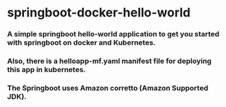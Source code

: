 # springboot-docker-hello-world
### A simple springboot hello-world application to get you started with springboot on docker and Kubernetes.
### Also, there is a helloapp-mf.yaml manifest file for deploying this app in kubernetes.
### The Springboot uses Amazon corretto (Amazon Supported JDK).
